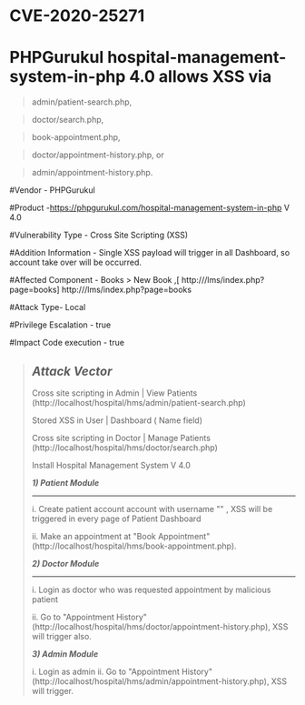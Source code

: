 # CVE-2020-25271

# PHPGurukul hospital-management-system-in-php 4.0 allows XSS via
> admin/patient-search.php,

> doctor/search.php,

> book-appointment.php,

> doctor/appointment-history.php, or

> admin/appointment-history.php.


#Vendor - PHPGurukul

#Product -https://phpgurukul.com/hospital-management-system-in-php  V 4.0

#Vulnerability Type - Cross Site Scripting (XSS)

#Addition Information - Single XSS payload will trigger in all Dashboard, so account take over will be occurred.

#Affected Component - Books > New Book ,[ http:///lms/index.php?page=books] http:///lms/index.php?page=books

#Attack Type- Local

#Privilege Escalation - true

#Impact Code execution - true

> ***Attack Vector***
> --------------------
>
>
> Cross site scripting in  Admin | View Patients (http://localhost/hospital/hms/admin/patient-search.php)
>
>
> Stored XSS in User | Dashboard ( Name field)
>
>
> Cross site scripting in  Doctor | Manage Patients (http://localhost/hospital/hms/doctor/search.php)
>
>
> Install Hospital Management System V 4.0
>
>
>***1) Patient Module***
> ________________
>
>  i.  Create patient account account with username "<script>alert(`XSS`);</script>" , XSS will be triggered in every page of Patient Dashboard
> 
>  ii. Make an appointment  at "Book Appointment" (http://localhost/hospital/hms/book-appointment.php).
>
>
>
> ***2) Doctor Module***
> ________________
>
>  i. Login as doctor who was requested appointment by malicious patient
> 
>  ii. Go to "Appointment History" (http://localhost/hospital/hms/doctor/appointment-history.php), XSS will trigger also.
> 
> 
>
> ***3) Admin Module***
>
>  i.  Login as admin
>  ii. Go to "Appointment History" (http://localhost/hospital/hms/admin/appointment-history.php), XSS will trigger.
